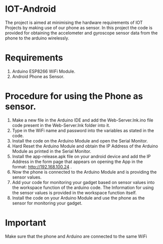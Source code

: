 # IOT-Android
The project is aimed at minimising the hardware requirements of IOT Projects by making use of our phone as sensor. In this project the code is provided for obtaining the accelometer and gyroscope sensor data from the phone to the arduino wirelessly.

# Requirements

1. Arduino ESP8266 WiFi Module.
2. Android Phone as Sensor.

# Procedure for using the Phone as sensor.

1. Make a new file in the Arduino IDE and add the Web-Server.Ink.ino file code present in the Web-Server.Ink folder into it.
2. Type in the WiFi name and password into the variables as stated in the code.
3. Install the code on the Arduino Module and open the Serial Monitor. 
4. Hard Reset the Arduino Module and obtain the IP Address of the Arduino Module as printed in the Serial Monitor.
5. Install the app-release.apk file on your android device and add the IP Address in the form page that appears on opening the App in the      format:
      http://192.168.100.24  .
6. Now the phone is connected to the Arduino Module and is providing the sensor values.
7. Add your code for monitoring your gadget based on sensor values into the workspace function of the arduino code. The Information for using the sensor values is provided in the workspace function itself.
8. Install the code on your Arduino Module and use the phone as the sensor for monitoring your gadget.

# Important
  Make sure that the phone and Arduino are connected to the same WiFi

